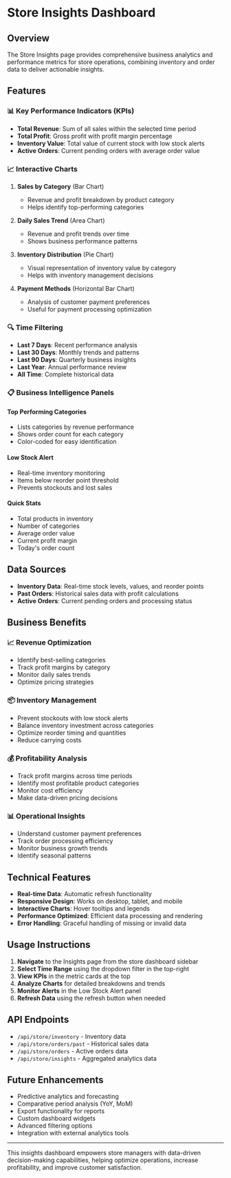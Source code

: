 # Store Insights Dashboard

## Overview
The Store Insights page provides comprehensive business analytics and performance metrics for store operations, combining inventory and order data to deliver actionable insights.

## Features

### 📊 Key Performance Indicators (KPIs)
- **Total Revenue**: Sum of all sales within the selected time period
- **Total Profit**: Gross profit with profit margin percentage
- **Inventory Value**: Total value of current stock with low stock alerts
- **Active Orders**: Current pending orders with average order value

### 📈 Interactive Charts
1. **Sales by Category** (Bar Chart)
   - Revenue and profit breakdown by product category
   - Helps identify top-performing categories

2. **Daily Sales Trend** (Area Chart)
   - Revenue and profit trends over time
   - Shows business performance patterns

3. **Inventory Distribution** (Pie Chart)
   - Visual representation of inventory value by category
   - Helps with inventory management decisions

4. **Payment Methods** (Horizontal Bar Chart)
   - Analysis of customer payment preferences
   - Useful for payment processing optimization

### 🔍 Time Filtering
- **Last 7 Days**: Recent performance analysis
- **Last 30 Days**: Monthly trends and patterns
- **Last 90 Days**: Quarterly business insights
- **Last Year**: Annual performance review
- **All Time**: Complete historical data

### 📋 Business Intelligence Panels

#### Top Performing Categories
- Lists categories by revenue performance
- Shows order count for each category
- Color-coded for easy identification

#### Low Stock Alert
- Real-time inventory monitoring
- Items below reorder point threshold
- Prevents stockouts and lost sales

#### Quick Stats
- Total products in inventory
- Number of categories
- Average order value
- Current profit margin
- Today's order count

## Data Sources
- **Inventory Data**: Real-time stock levels, values, and reorder points
- **Past Orders**: Historical sales data with profit calculations
- **Active Orders**: Current pending orders and processing status

## Business Benefits

### 📈 Revenue Optimization
- Identify best-selling categories
- Track profit margins by category
- Monitor daily sales trends
- Optimize pricing strategies

### 📦 Inventory Management
- Prevent stockouts with low stock alerts
- Balance inventory investment across categories
- Optimize reorder timing and quantities
- Reduce carrying costs

### 💰 Profitability Analysis
- Track profit margins across time periods
- Identify most profitable product categories
- Monitor cost efficiency
- Make data-driven pricing decisions

### 📊 Operational Insights
- Understand customer payment preferences
- Track order processing efficiency
- Monitor business growth trends
- Identify seasonal patterns

## Technical Features
- **Real-time Data**: Automatic refresh functionality
- **Responsive Design**: Works on desktop, tablet, and mobile
- **Interactive Charts**: Hover tooltips and legends
- **Performance Optimized**: Efficient data processing and rendering
- **Error Handling**: Graceful handling of missing or invalid data

## Usage Instructions

1. **Navigate** to the Insights page from the store dashboard sidebar
2. **Select Time Range** using the dropdown filter in the top-right
3. **View KPIs** in the metric cards at the top
4. **Analyze Charts** for detailed breakdowns and trends
5. **Monitor Alerts** in the Low Stock Alert panel
6. **Refresh Data** using the refresh button when needed

## API Endpoints
- `/api/store/inventory` - Inventory data
- `/api/store/orders/past` - Historical sales data
- `/api/store/orders` - Active orders data
- `/api/store/insights` - Aggregated analytics data

## Future Enhancements
- Predictive analytics and forecasting
- Comparative period analysis (YoY, MoM)
- Export functionality for reports
- Custom dashboard widgets
- Advanced filtering options
- Integration with external analytics tools

---

This insights dashboard empowers store managers with data-driven decision-making capabilities, helping optimize operations, increase profitability, and improve customer satisfaction.